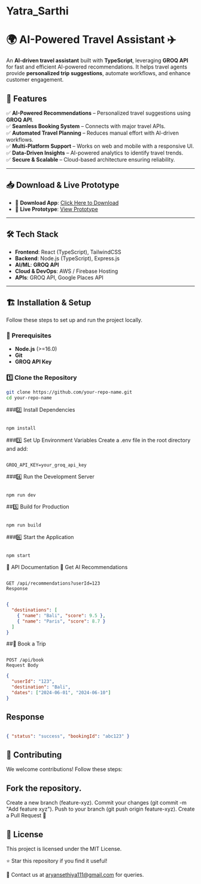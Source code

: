 # Yatra_Sarthi
# 🌍 AI-Powered Travel Assistant ✈️  

An **AI-driven travel assistant** built with **TypeScript**, leveraging **GROQ API** for fast and efficient AI-powered recommendations. It helps travel agents provide **personalized trip suggestions**, automate workflows, and enhance customer engagement.  

## 🚀 Features  

✅ **AI-Powered Recommendations** – Personalized travel suggestions using **GROQ API**.  
✅ **Seamless Booking System** – Connects with major travel APIs.  
✅ **Automated Travel Planning** – Reduces manual effort with AI-driven workflows.  
✅ **Multi-Platform Support** – Works on web and mobile with a responsive UI.  
✅ **Data-Driven Insights** – AI-powered analytics to identify travel trends.  
✅ **Secure & Scalable** – Cloud-based architecture ensuring reliability.  

---

## 📥 Download & Live Prototype  

- 📲 **Download App**: [Click Here to Download](#https://appdata.freewebsitetoapp.co.in/app-data/free-apps/15317157198/GLLUxkrJJx/app-debug.apk)  
- 🎨 **Live Prototype**: [View Prototype](#https://chipper-kelpie-473620.netlify.app/)  

---

## 🛠️ Tech Stack  

- **Frontend**: React (TypeScript), TailwindCSS  
- **Backend**: Node.js (TypeScript), Express.js  
- **AI/ML**: **GROQ API**  
- **Cloud & DevOps**: AWS / Firebase Hosting  
- **APIs**: GROQ API, Google Places API  

---

## 🏗️ Installation & Setup  

Follow these steps to set up and run the project locally.  

### 🔹 Prerequisites  

- **Node.js** (>=16.0)  
- **Git**   
- **GROQ API Key**  

### 1️⃣ Clone the Repository  
```sh
git clone https://github.com/your-repo-name.git  
cd your-repo-name
 ```
###2️⃣ Install Dependencies
```sh

npm install
```

###3️⃣ Set Up Environment Variables
Create a .env file in the root directory and add:

```env
 
GROQ_API_KEY=your_groq_api_key
```
###4️⃣ Run the Development Server
```sh

npm run dev
```
##5️⃣ Build for Production
```sh

npm run build
```
###6️⃣ Start the Application
```sh

npm start
```  
📡 API Documentation
🔹 Get AI Recommendations
```http

GET /api/recommendations?userId=123
Response
```

```json

{
  "destinations": [
    { "name": "Bali", "score": 9.5 },
    { "name": "Paris", "score": 8.7 }
  ]
}
```
##🔹 Book a Trip
```http

POST /api/book
Request Body
```

```json
{
  "userId": "123",
  "destination": "Bali",
  "dates": ["2024-06-01", "2024-06-10"]
}
```
## Response

```json

{ "status": "success", "bookingId": "abc123" }
```
## 🤝 Contributing
We welcome contributions! Follow these steps:

## Fork the repository.
Create a new branch (feature-xyz).
Commit your changes (git commit -m "Add feature xyz").
Push to your branch (git push origin feature-xyz).
Create a Pull Request 🚀

## 📄 License
This project is licensed under the MIT License.

⭐ Star this repository if you find it useful!

📧 Contact us at aryansethiya111@gmail.com for queries.
